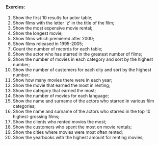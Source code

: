 #### Exercies:
1. Show the first 10 results for actor table;
2. Show films with the letter 'z' in the title of the film;
3. Show the most expensive movie rental;
4. Show the longest movie;
5. Show films which premiered after 2000;
6. Show films released in 1995-2005;
7. Count the number of records for each table;
8. Show the actor who has starred in the greatest number of films;
9. Show the number of movies in each category and sort by the highest number;
10. Show the number of customers for each city and sort by the highest number;
11. Show how many movies there were in each year;
12. Show the movie that earned the most in renting;
13. Show the category that earned the most;
14. Show the number of movies for each language;
15. Show the name and surname of the actors who starred in various film categories;
16. Show the name and surname of the actors who starred in the top 10 highest-grossing films;
17. Show the clients who rented movies the most;
18. Show the customers who spent the most on movie rentals;
19. Show the cities where movies were most often rented;
20. Show the yearbooks with the highest amount for renting movies;
